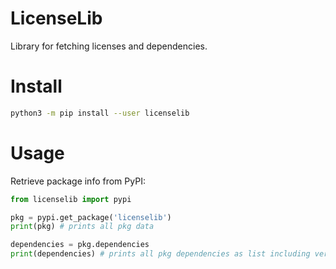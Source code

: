 # LicenseLib
Library for fetching licenses and dependencies.

# Install
```bash
python3 -m pip install --user licenselib
```

# Usage
Retrieve package info from PyPI:
```python
from licenselib import pypi

pkg = pypi.get_package('licenselib')
print(pkg) # prints all pkg data

dependencies = pkg.dependencies
print(dependencies) # prints all pkg dependencies as list including version
```

